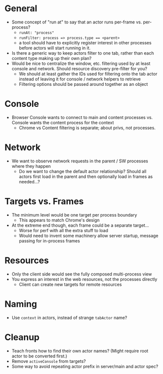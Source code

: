 # General

- Some concept of "run at" to say that an actor runs per-frame vs. per-process?
   - `runAt: "process"`
   - `runFilter: process => process.type == <parent>`
   - a tool should have to explicitly register interest in other processes
     before actors will start running in it.
- Is there a generic way to keep actors filter to one tab, rather than each
  content type making up their own plan?
- Would be nice to centralize the window, etc. filtering used by at least
  console and network.  Should resource discovery pre-filter for you?
  - We should at least gather the IDs used for filtering onto the tab actor
    instead of leaving it for console / network helpers to retrieve
  - Filtering options should be passed around together as an object

# Console

- Browser Console wants to connect to main and content processes vs. Console
  wants the content process for the context
  - Chrome vs Content filtering is separate; about privs, not processes.

# Network

- We want to observe network requests in the parent / SW processes where they
  happen
  - Do we want to change the default actor relationship?  Should all actors
    first load in the parent and then optionally load in frames as needed...?

# Targets vs. Frames

- The minimum level would be one target per process boundary
  - This appears to match Chrome's design
- At the extreme end though, each frame could be a separate target...
  - Worse for perf with all the extra stuff to load
  - Would need to invent some machinery allow server startup, message passing
    for in-process frames

# Resources

- Only the client side would see the fully composed multi-process view
- You express an interest in the web resources, not the processes directly
  - Client can create new targets for remote resources

# Naming

- Use `context` in actors, instead of strange `tabActor` name?

# Cleanup

- Teach fronts how to find their own actor names?  (Might require root actor to
  be converted first.)
- Remove `activeConsole` from targets?
- Some way to avoid repeating actor prefix in server/main and actor spec?